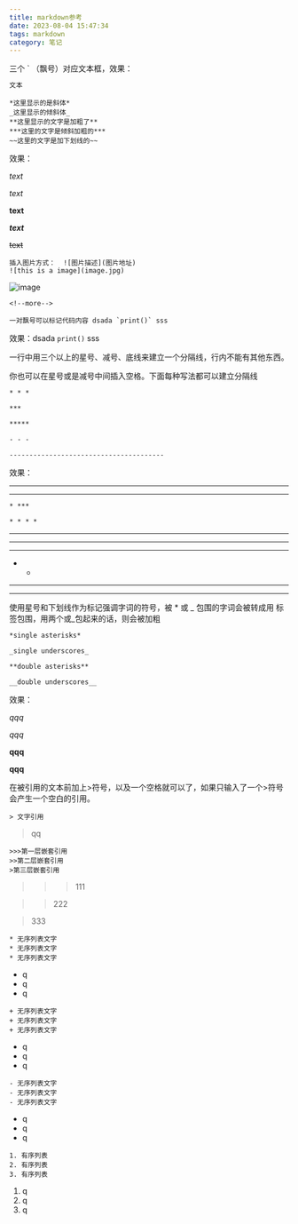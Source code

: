 ```yaml
---
title: markdown参考
date: 2023-08-04 15:47:34
tags: markdown
category: 笔记
---
```


三个  `  （飘号）对应文本框，效果：

```cc
文本
```

```text
*这里显示的是斜体*
_这里显示的倾斜体_
**这里显示的文字是加粗了**
***这里的文字是倾斜加粗的***
~~这里的文字是加下划线的~~
```

效果：

*text*

_text_

**text**

***text***

~~text~~

```
插入图片方式：  ![图片描述](图片地址)
![this is a image](image.jpg)
```

![image](image.png)

```
<!--more-->
```

<!--more-->

```
一对飘号可以标记代码内容 dsada `print()` sss
```

效果：dsada `print()` sss

一行中用三个以上的星号、减号、底线来建立一个分隔线，行内不能有其他东西。

你也可以在星号或是减号中间插入空格。下面每种写法都可以建立分隔线

```text
* * *

***

*****

- - -

---------------------------------------
```

效果：

***

* * *

    * ***
    
    * * * *

*****

---

- - -

  - -

  - ---

  - - - -



使用星号和下划线作为标记强调字词的符号，被 * 或 _ 包围的字词会被转成用 标签包围，用两个或_包起来的话，则会被加粗

```text
*single asterisks*

_single underscores_

**double asterisks**

__double underscores__
```

效果：

*qqq*

_qqq_

**qqq**

__qqq__

在被引用的文本前加上>符号，以及一个空格就可以了，如果只输入了一个>符号会产生一个空白的引用。

```text
> 文字引用 
```

> qq

```text
>>>第一层嵌套引用
>>第二层嵌套引用
>第三层嵌套引用
```

> > > 111

> > 222

> 333



```text
* 无序列表文字
* 无序列表文字
* 无序列表文字
```

* q
* q
* q

```text
+ 无序列表文字
+ 无序列表文字
+ 无序列表文字
```

+ q
+ q
+ q

```text
- 无序列表文字
- 无序列表文字
- 无序列表文字
```

- q
- q
- q

```text
1. 有序列表
2. 有序列表
3. 有序列表
```

1. q
2. q
3. q
